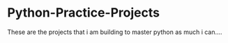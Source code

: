 # Python-Practice-Projects
These are the projects that i am building to master python as much i can....
